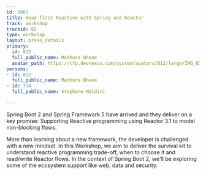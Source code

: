 ```yaml
---
id: 1867
title: Head-first Reactive with Spring and Reactor
track: workshop
trackid: 82
type: workshop
layout: preso_details
primary:
  id: 812
  full_public_name: Madhura Bhave
  avatar_path: https://cfp.devnexus.com/system/avatars/812/large/IMG_0325.JPG?1506539183
persons:
- id: 812
  full_public_name: Madhura Bhave
- id: 734
  full_public_name: Stephane Maldini

---
```

Spring Boot 2 and Spring Framework 5 have arrived and they deliver on a key promise: Supporting Reactive programming using Reactor 3.1 to model non-blocking flows. 

More than learning about a new framework, the developer is challenged with a new mindset. In this Workshop, we aim to deliver the survival kit to understand reactive programming trade-off, when to choose it and read/write Reactor flows. In the context of Spring Boot 2, we'll be exploring some of the ecosystem support like web, data and security.